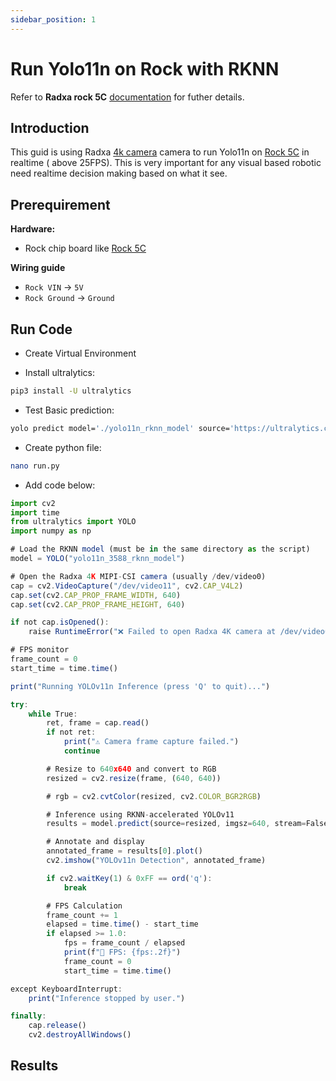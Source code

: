```yaml
---
sidebar_position: 1
---
```


# Run Yolo11n on Rock with RKNN

Refer to **Radxa rock 5C** [documentation](https://docs.radxa.com/en/rock5/rock5c/app-development/rknn_ultralytics) for futher details.

## Introduction
This guid is using Radxa [4k camera](https://radxa.com/products/accessories/camera4k/) camera to run Yolo11n on [Rock 5C](https://radxa.com/products/rock5/5c/) in realtime ( above 25FPS). This is very important for any visual based robotic need realtime decision making based on what it see.

## Prerequirement
**Hardware:**
- Rock chip board like [Rock 5C](https://radxa.com/products/rock5/5c/)

**Wiring guide** 
- `Rock VIN` → `5V`
- `Rock Ground` → `Ground`

## Run Code

- Create Virtual Environment

- Install ultralytics:  
```bash
pip3 install -U ultralytics
```

- Test Basic prediction: 
```bash
yolo predict model='./yolo11n_rknn_model' source='https://ultralytics.com/images/bus.jpg'
```

- Create python file:
```bash
nano run.py
```

- Add code below:

```jsx title="run.py"
import cv2
import time
from ultralytics import YOLO
import numpy as np

# Load the RKNN model (must be in the same directory as the script)
model = YOLO("yolo11n_3588_rknn_model")

# Open the Radxa 4K MIPI-CSI camera (usually /dev/video0)
cap = cv2.VideoCapture("/dev/video11", cv2.CAP_V4L2)
cap.set(cv2.CAP_PROP_FRAME_WIDTH, 640)
cap.set(cv2.CAP_PROP_FRAME_HEIGHT, 640)

if not cap.isOpened():
    raise RuntimeError("❌ Failed to open Radxa 4K camera at /dev/video0")

# FPS monitor
frame_count = 0
start_time = time.time()

print("Running YOLOv11n Inference (press 'Q' to quit)...")

try:
    while True:
        ret, frame = cap.read()
        if not ret:
            print("⚠️ Camera frame capture failed.")
            continue

        # Resize to 640x640 and convert to RGB
        resized = cv2.resize(frame, (640, 640))

        # rgb = cv2.cvtColor(resized, cv2.COLOR_BGR2RGB)

        # Inference using RKNN-accelerated YOLOv11
        results = model.predict(source=resized, imgsz=640, stream=False)

        # Annotate and display
        annotated_frame = results[0].plot()
        cv2.imshow("YOLOv11n Detection", annotated_frame)

        if cv2.waitKey(1) & 0xFF == ord('q'):
            break

        # FPS Calculation
        frame_count += 1
        elapsed = time.time() - start_time
        if elapsed >= 1.0:
            fps = frame_count / elapsed
            print(f"🔄 FPS: {fps:.2f}")
            frame_count = 0
            start_time = time.time()

except KeyboardInterrupt:
    print("Inference stopped by user.")

finally:
    cap.release()
    cv2.destroyAllWindows()

```

## Results

